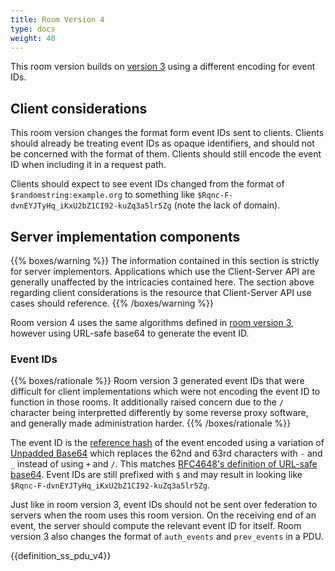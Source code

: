 ```yaml
---
title: Room Version 4
type: docs
weight: 40
---
```


This room version builds on [version 3](/rooms/v3) using a different
encoding for event IDs.

## Client considerations

This room version changes the format form event IDs sent to clients.
Clients should already be treating event IDs as opaque identifiers, and
should not be concerned with the format of them. Clients should still
encode the event ID when including it in a request path.

Clients should expect to see event IDs changed from the format of
`$randomstring:example.org` to something like
`$Rqnc-F-dvnEYJTyHq_iKxU2bZ1CI92-kuZq3a5lr5Zg` (note the lack of
domain).

## Server implementation components

{{% boxes/warning %}}
The information contained in this section is strictly for server
implementors. Applications which use the Client-Server API are generally
unaffected by the intricacies contained here. The section above
regarding client considerations is the resource that Client-Server API
use cases should reference.
{{% /boxes/warning %}}

Room version 4 uses the same algorithms defined in [room version
3](/rooms/v3), however using URL-safe base64 to generate the event ID.

### Event IDs

{{% boxes/rationale %}}
Room version 3 generated event IDs that were difficult for client
implementations which were not encoding the event ID to function in
those rooms. It additionally raised concern due to the `/` character
being interpretted differently by some reverse proxy software, and
generally made administration harder.
{{% /boxes/rationale %}}

The event ID is the [reference
hash](/server-server-api#calculating-the-reference-hash-for-an-event) of
the event encoded using a variation of [Unpadded
Base64](/appendices#unpadded-base64) which replaces the 62nd and
63rd characters with `-` and `_` instead of using `+` and `/`. This
matches [RFC4648's definition of URL-safe
base64](https://tools.ietf.org/html/rfc4648#section-5). Event IDs are
still prefixed with `$` and may result in looking like
`$Rqnc-F-dvnEYJTyHq_iKxU2bZ1CI92-kuZq3a5lr5Zg`.

Just like in room version 3, event IDs should not be sent over
federation to servers when the room uses this room version. On the
receiving end of an event, the server should compute the relevant event
ID for itself. Room version 3 also changes the format of `auth_events`
and `prev_events` in a PDU.

{{definition\_ss\_pdu\_v4}}
